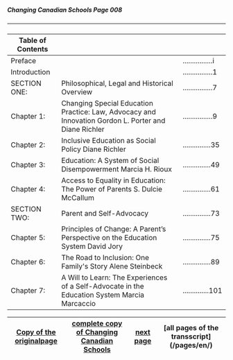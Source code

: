 ##### Changing Canadian Schools Page 008
***
### 

Table of Contents|||
---|---|---
Preface | |................i
Introduction ||................1
SECTION ONE: |	Philosophical, Legal and Historical Overview |................7
Chapter 1: | Changing Special Education Practice: Law, Advocacy and Innovation Gordon L. Porter and Diane Richler|................9
Chapter 2: |Inclusive Education as Social Policy Diane Richler|...............35
Chapter 3: |Education: A System of Social Disempowerment Marcia H. Rioux|...............49
Chapter 4: |Access to Equality in Education: The Power of Parents S. Dulcie McCaIlum|...............61
SECTION TWO: |	Parent and Self-Advocacy | ...............73
Chapter 5: |Principles of Change: A Parent’s Perspective on the Education System David Jory | ...............75
Chapter 6: | The Road to Inclusion:  One Family's Story  Alene Steinbeck | ...............89
Chapter 7: | A Will to Learn: The Experiences of a Self-Advocate in the Education System Marcia Marcaccio |				..............101


[Copy of the originalpage](/copies-from-original/CCS008.png)|[complete copy of Changing Canadian Schools](/copies-from-original/BestCopy_Changing_Canadian_Schools_Perspectives_on_Disability_and_Inclusion.pdf)|[next page](Changing_Canadian_Schools-009)|[all pages of the transscript] (/pages/en/)
---|---|---|---
